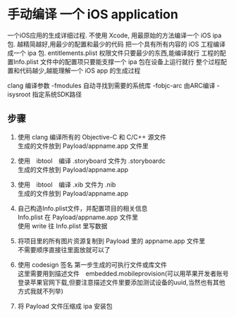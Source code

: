 # 手动编译 一个 iOS application
一个iOS应用的生成详细过程.
不使用 Xcode, 用最原始的方法编译一个 iOS ipa包. 越精简越好,用最少的配置和最少的代码 把一个具有所有内容的 iOS 工程编译成一个 ipa 包.
entitlements.plist 权限文件只要最少的东西,能编译就行
工程的配置Info.plist 文件中的配置项只要能支撑一个 ipa 包在设备上运行就行
整个过程配置和代码越少,越能理解一个 iOS app 的生成过程

clang 编译参数
-fmodules      自动寻找到需要的系统库
-fobjc-arc     由ARC编译
-isysroot      指定系统SDK路径

## 步骤
1. 使用 clang 编译所有的 Objective-C 和  C/C++ 源文件   
   生成的文件放到 Payload/appname.app 文件里

2. 使用　ibtool　编译 .storyboard 文件为 .storyboardc    
   生成的文件放到 Payload/appname.app
   
3. 使用　ibtool　编译 .xib 文件为 .nib    
   生成的文件放到 Payload/appname.app

4. 自己构造Info.plist文件，并配置项目的相关信息      
   Info.plist 在 Payload/appname.app 文件里      
   使用 write 往 Info.plist 里写数据    

5. 将项目里的所有图片资源复制到 Payload 里的 appname.app 文件里    
   不需要顺序直接往里面放就可以了

6. 使用 codesign 签名 第一步生成的可执行文件或库文件      
   这里需要用到描述文件　embedded.mobileprovision(可以用苹果开发者账号登录苹果官网下载,但要注意描述文件里要添加测试设备的uuid,当然也有其他方式我就不列举)
   
7. 将 Payload 文件压缩成 ipa 安装包
